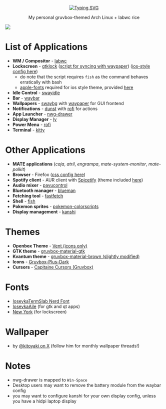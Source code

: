 <div align='center'>
  
[![Typing SVG](https://readme-typing-svg.demolab.com?font=IosevkaTermSlab+Nerd+Font&size=40&pause=1000&color=D5C4A1&center=true&vCenter=true&random=false&width=435&height=75&lines=my+labwc+rice+files)](https://git.io/typing-svg)

My personal gruvbox-themed Arch Linux + labwc rice
</div>

![](/swappy-20240602-155911.png)

# List of Applications
- **WM / Compositor** - [labwc](https://labwc.github.io)
- **Lockscreen** - [gtklock](https://github.com/jovanlanik/gtklock) ([script for syncing with waypaper](/.config/LSWallpaper.sh)) ([ios-style config here](/.config/gtklock))
  - do note that the script requires ``fish`` as the command behaves erratically with bash
  - [apple-fonts](https://aur.archlinux.org/packages/apple-fonts) required for ios style theme, provided [here](/.local/share/fonts)
- **Idle Control** - [swayidle](https://github.com/swaywm/swayidle)
- **Bar** - [waybar](https://github.com/Alexays/Waybar)
- **Wallpapers** - [swaybg](https://github.com/swaywm/swaybg) with [waypaper](https://github.com/anufrievroman/waypaper) for GUI frontend
- **Notifications** - [dunst](https://github.com/dunst-project/dunst) with [rofi](https://github.com/davatorium/rofi) for actions
- **App Launcher** - [nwg-drawer](https://github.com/nwg-piotr/nwg-drawer)
- **Display Manager** - [ly](https://github.com/fairyglade/ly)
- **Power Menu** - [rofi](https://github.com/davatorium/rofi)
- **Terminal** - [kitty](https://github.com/kovidgoyal/kitty)

# Other Applications
- **MATE applications** (*caja*, *atril*, *engrampa*, *mate-system-monitor*, *mate-polkit*)
- **Browser** - Firefox ([css config here](chrome))
- **Spotify client** - AUR client with [Spicetify](https://spicetify.app/) (theme included [here](/.config/spicetify/Themes/main))
- **Audio mixer** - [pavucontrol](https://github.com/pulseaudio/pavucontrol)
- **Bluetooth manager** - [blueman](https://github.com/blueman-project/blueman)
- **Fetching tool** - [fastfetch](https://github.com/fastfetch-cli/fastfetch)
- **Shell** - [fish](https://fishshell.com/)
- **Pokemon sprites** - [pokemon-colorscripts](https://gitlab.com/phoneybadger/pokemon-colorscripts)
- **Display management** - [kanshi](https://git.sr.ht/~emersion/kanshi)

# Themes
- **Openbox Theme** - [Vent (icons only)](https://github.com/addy-dclxvi/openbox-theme-collections/tree/master/Vent/openbox-3)
- **GTK theme** - [gruvbox-material-gtk](https://github.com/TheGreatMcPain/gruvbox-material-gtk)
- **Kvantum theme** - [gruvbox-material-brown (slightly modified)](https://github.com/sachnr/gruvbox-kvantum-themes/tree/main)
- **Icons** - [Gruvbox-Plus-Dark](https://www.pling.com/p/1961046/)
- **Cursors** - [Capitaine Cursors (Gruvbox)](https://www.pling.com/p/1818760/)

# Fonts
- [IosevkaTermSlab Nerd Font](https://archlinux.org/packages/extra/any/ttf-iosevkatermslab-nerd/)
- [IosevkaAile](https://archlinux.org/packages/extra/any/ttc-iosevka-aile/) (for gtk and qt apps)
- [New York](https://en.wikipedia.org/wiki/New_York_(2019_typeface)) (for lockscreen)

# Wallpaper
- by [@kitoyaki on X](https://x.com/kitoyaki) (follow him for monthly wallpaper threads!)

# Notes
- nwg-drawer is mapped to ``Win-Space``
- Desktop users may want to remove the battery module from the waybar config
- you may want to configure kanshi for your own display config, unless you have a hidpi laptop display

